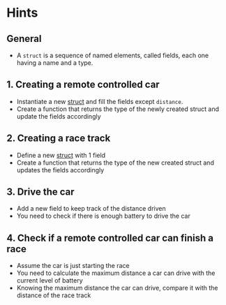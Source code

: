 # Hints

## General

- A `struct` is a sequence of named elements, called fields, each one having a name and a type.

## 1. Creating a remote controlled car

- Instantiate a new [struct][struct] and fill the fields except `distance`.
- Create a function that returns the type of the newly created struct and update the fields accordingly

## 2. Creating a race track

- Define a new [struct][struct] with 1 field
- Create a function that returns the type of the new created struct and updates the fields accordingly

## 3. Drive the car

- Add a new field to keep track of the distance driven
- You need to check if there is enough battery to drive the car

## 4. Check if a remote controlled car can finish a race

- Assume the car is just starting the race
- You need to calculate the maximum distance a car can drive with the current level of battery
- Knowing the maximum distance the car can drive, compare it with the distance of the race track

[struct]: https://tour.golang.org/moretypes/2